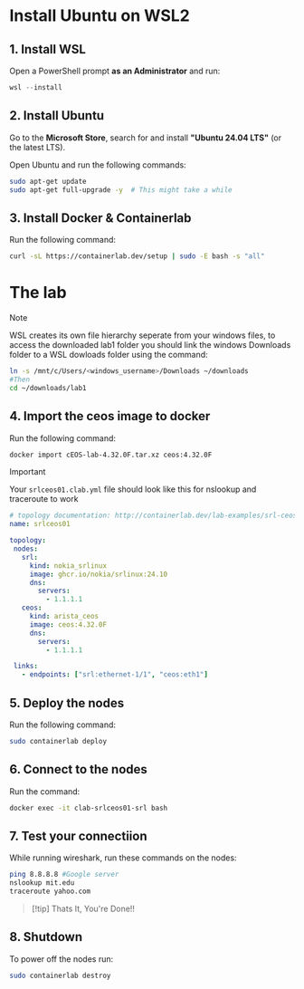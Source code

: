 # Install Ubuntu on WSL2

## 1. Install WSL

Open a PowerShell prompt **as an Administrator** and run:

```powershell
wsl --install
```

## 2. Install Ubuntu

Go to the **Microsoft Store**, search for and install **"Ubuntu 24.04 LTS"** (or the latest LTS).

Open Ubuntu and run the following commands:

```bash
sudo apt-get update
sudo apt-get full-upgrade -y  # This might take a while
```

## 3. Install Docker & Containerlab

Run the following command:

```bash
curl -sL https://containerlab.dev/setup | sudo -E bash -s "all"
```

# The lab

>[!NOTE]
> WSL creates its own file hierarchy seperate from your windows files, to access the downloaded lab1 folder you should link the windows Downloads folder to a WSL dowloads folder using the command:
>```bash
>ln -s /mnt/c/Users/<windows_username>/Downloads ~/downloads
>#Then
>cd ~/downloads/lab1
>```
## 4. Import the ceos image to docker

Run the following command:

```bash
docker import cEOS-lab-4.32.0F.tar.xz ceos:4.32.0F
```
>[!IMPORTANT]
>Your ```srlceos01.clab.yml``` file should look like this for nslookup and traceroute to work
>```yaml
># topology documentation: http://containerlab.dev/lab-examples/srl-ceos/
>name: srlceos01
>
>topology:
>  nodes:
>    srl:
>      kind: nokia_srlinux
>      image: ghcr.io/nokia/srlinux:24.10
>      dns:
>        servers:
>          - 1.1.1.1
>    ceos:
>      kind: arista_ceos
>      image: ceos:4.32.0F
>      dns:
>        servers:
>          - 1.1.1.1
>
>  links:
>    - endpoints: ["srl:ethernet-1/1", "ceos:eth1"]
>```

## 5. Deploy the nodes

Run the following command:

```bash
sudo containerlab deploy
```

## 6. Connect to the nodes

Run the command:

```bash
docker exec -it clab-srlceos01-srl bash
```

## 7. Test your connectiion

While running wireshark, run these commands on the nodes:

```bash
ping 8.8.8.8 #Google server
nslookup mit.edu
traceroute yahoo.com
```
>[!tip] Thats It, You're Done!!

## 8. Shutdown

To power off the nodes run:
```bash
sudo containerlab destroy
```
